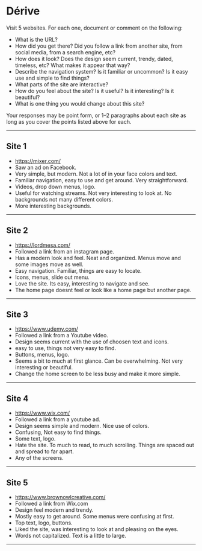 # Dérive

Visit 5 websites. For each one, document or comment on the following:
* What is the URL?
* How did you get there? Did you follow a link from another site, from social media, from a search engine, etc?
* How does it look? Does the design seem current, trendy, dated, timeless, etc? What makes it appear that way?
* Describe the navigation system? Is it familiar or uncommon? Is it easy use and simple to find things?
* What parts of the site are interactive?
* How do you feel about the site? Is it useful? Is it interesting? Is it beautiful?
* What is one thing you would change about this site?

Your responses may be point form, or 1–2 paragraphs about each site as long as you cover the points listed above for each.

---
## Site 1
- https://mixer.com/
- Saw an ad on Facebook. 
- Very simple, but modern. Not a lot of in your face colors and text.
- Familiar navigation, easy to use and get around. Very straightforward.
- Videos, drop down menus, logo.
- Useful for watching streams. Not very interesting to look at. No backgrounds not many different colors.
- More interesting backgrounds.

---
## Site 2
- https://lordmesa.com/
- Followed a link from an instagram page.
- Has a modern look and feel. Neat and organized. Menus move and some images move as well.
- Easy navigation. Familiar, things are easy to locate.
- Icons, menus, slide out menu.
- Love the site. Its easy, interesting to navigate and see.
- The home page doesnt feel or look like a home page but another page.


---
## Site 3
- https://www.udemy.com/
- Followed a link from a Youtube video.
- Design seems current with the use of choosen text and icons.
- easy to use, things not very easy to find.
- Buttons, menus, logo.
- Seems a bit to much at first glance. Can be overwhelming. Not very interesting or beautiful.
- Change the home screen to be less busy and make it more simple.



---
## Site 4
- https://www.wix.com/
- Followed a link from a youtube ad.
- Design seems simple and modern. Nice use of colors.
- Confusing, Not easy to find things.
- Some text, logo.
- Hate the site. To much to read, to much scrolling. Things are spaced out and spread to far apart.
- Any of the screens.



---
## Site 5
- https://www.brownowlcreative.com/
- Followed a link from Wix.com
- Design feel modern and trendy.
- Mostly easy to get around. Some menus were confusing at first.
- Top text, logo, buttons.
- Liked the site, was interesting to look at and pleasing on the eyes.
- Words not capitalized. Text is a little to large.




---
